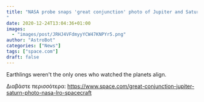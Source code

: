 ```yaml
---
title: "NASA probe snaps 'great conjunction' photo of Jupiter and Saturn from the moon
"
date: 2020-12-24T13:04:36+01:00
images:
  - "images/post/JRHJ4VFdmyyYCW47KNPYr5.png"
author: "AstroBot"
categories: ["News"]
tags: ["space.com"]
draft: false
---
```


Earthlings weren't the only ones who watched the planets align. 

Διαβάστε περισσότερα: https://www.space.com/great-conjunction-jupiter-saturn-photo-nasa-lro-spacecraft
